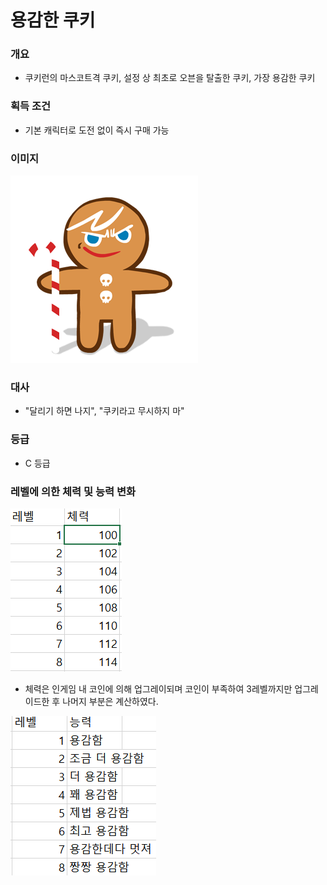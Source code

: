 # 용감한 쿠키
### 개요
- 쿠키런의 마스코트격 쿠키, 설정 상 최초로 오븐을 탈출한 쿠키, 가장 용감한 쿠키 
### 획득 조건
-  기본 캐릭터로 도전 없이 즉시 구매 가능
### 이미지
![이미지](./view-1.png)
### 대사
- "달리기 하면 나지", "쿠키라고 무시하지 마"
### 등급
- C 등급
### 레벨에 의한 체력 및 능력 변화
![체력표](./view-2.PNG)
- 체력은 인게임 내 코인에 의해 업그레이되며 코인이 부족하여 3레벨까지만 업그레이드한 후 나머지 부분은 계산하였다.  

![능력표](./view-3.PNG)
